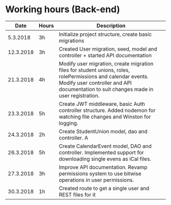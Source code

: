 # Working hours (Back-end)

| Date        | Hours          | Description   |
|-------------|----------------|---------------|
|5.3.2018|3h|Initialize project structure, create basic migrations
|12.3.2018|3h|Created User migration, seed, model and controller + started API documentation|
|21.3.2018|4h|Modify user migration, create migration files for student unions, roles, rolePermissions and calendar events. Modify user controller and API documentation to suit changes made in user registration.|
|23.3.2018|5h|Create JWT middleware, basic Auth controller structure. Added nodemon for watching file changes and Winston for logging.|
|24.3.2018|2h|Create StudentUnion model, dao and controller. A|dded API documentation for student union route and created some REST files for testing the StudentUnion endpoint.|
|26.3.2018|5h|Create CalendarEvent model, DAO and controller. Implemented support for downloading single evens as iCal files.|
|27.3.2018|3h|Improve API documentation. Revamp permissions system to use bitwise operations in user permissions.|
|30.3.2018|1h|Created route to get a single user and REST files for it|